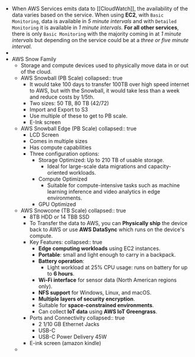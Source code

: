 - When AWS Services emits data to [[CloudWatch]], the availability of the data varies based on the service. When using **EC2**, with `Basic Monitoring`, data is available in *5 minute intervals* and with `Detailed Monitoring` it is available in *1 minute intervals.* **For all other services**, there is only `Basic Monitoring` with the majority coming in at *1 minute intervals* but depending on the service could be at a *three or five minute interval*.
-
- AWS Snow Family
	- Storage and compute devices used to physically move data in or out of the cloud.
	- AWS Snowball (PB Scale)
	  collapsed:: true
		- It would take 100 days to transfer 100TB over high speed internet to AWS, but with the Snowball, it would take less than a week and reduce costs by 1/5th.
		- Two sizes: 50 TB, 80 TB (42/72)
		- Import and Export to S3
		- Use multiple of these to get to PB scale.
		- E-Ink screen
	- AWS Snowball Edge (PB Scale)
	  collapsed:: true
		- LCD Screen
		- Comes in multiple sizes
		- Has compute capabilities
		- Three configuration options:
			- Storage Optimized: Up to 210 TB of usable storage.
				- Ideal for large-scale data migrations and capacity-oriented workloads.
			- Compute Optimized
				- Suitable for compute-intensive tasks such as machine learning inference and video analytics in edge environments.
			- GPU Optimized
	- AWS Snowcone (TB Scale)
	  collapsed:: true
		- 8TB HDD or 14 TBB SSD
		- To Transfer the data to AWS, you can **Physically ship** the device back to AWS or use **AWS DataSync** which runs on the device's compute.
		- Key Features:
		  collapsed:: true
			- **Edge computing workloads** using EC2 instances.
			- **Portable**: small and light enough to carry in a backpack.
			- **Battery operation**:
				- Light workload at 25% CPU usage: runs on battery for up to **6 hours**.
			- **Wi-Fi interface** for sensor data (North American regions only).
			- **NFS support** for Windows, Linux, and macOS.
			- **Multiple layers of security encryption**.
			- Suitable for **space-constrained environments**.
			- Can collect **IoT data** using **AWS IoT Greengrass**.
		- Ports and Connectivity
		  collapsed:: true
			- 2 1/10 GB Ethernet Jacks
			- USB-C
			- USB-C Power Delivery 45W
		- E-ink screen (amazon kindle)
	-